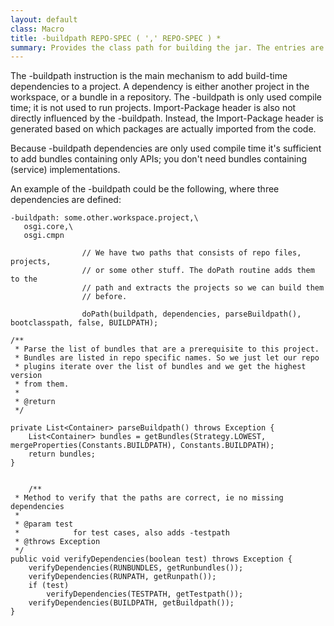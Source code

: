 ```yaml
---
layout: default
class: Macro
title: -buildpath REPO-SPEC ( ',' REPO-SPEC ) *
summary: Provides the class path for building the jar. The entries are references to the repository.
---
```


The -buildpath instruction is the main mechanism to add build-time dependencies to a project. A dependency is either another project in the workspace, or a bundle in a repository. The -buildpath is only used compile time; it is not used to run projects. Import-Package header is also not directly influenced by the -buildpath. Instead, the Import-Package header is generated based on which packages are actually imported from the code. 

Because -buildpath dependencies are only used compile time it's sufficient to add bundles containing only APIs; you don't need bundles containing (service) implementations.

An example of the -buildpath could be the following, where three dependencies are defined: 

```
-buildpath: some.other.workspace.project,\
   osgi.core,\
   osgi.cmpn
```



					// We have two paths that consists of repo files, projects,
					// or some other stuff. The doPath routine adds them to the
					// path and extracts the projects so we can build them
					// before.

					doPath(buildpath, dependencies, parseBuildpath(), bootclasspath, false, BUILDPATH);

	/**
	 * Parse the list of bundles that are a prerequisite to this project.
	 * Bundles are listed in repo specific names. So we just let our repo
	 * plugins iterate over the list of bundles and we get the highest version
	 * from them.
	 *
	 * @return
	 */

	private List<Container> parseBuildpath() throws Exception {
		List<Container> bundles = getBundles(Strategy.LOWEST, mergeProperties(Constants.BUILDPATH), Constants.BUILDPATH);
		return bundles;
	}

	
		/**
	 * Method to verify that the paths are correct, ie no missing dependencies
	 *
	 * @param test
	 *            for test cases, also adds -testpath
	 * @throws Exception
	 */
	public void verifyDependencies(boolean test) throws Exception {
		verifyDependencies(RUNBUNDLES, getRunbundles());
		verifyDependencies(RUNPATH, getRunpath());
		if (test)
			verifyDependencies(TESTPATH, getTestpath());
		verifyDependencies(BUILDPATH, getBuildpath());
	}

	
